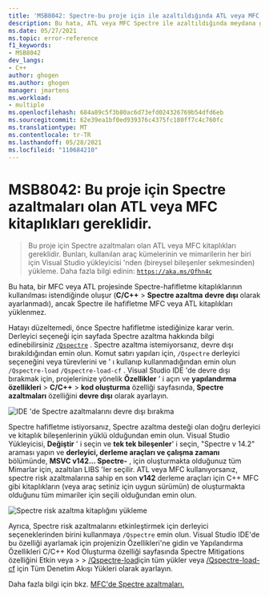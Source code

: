 ```yaml
---
title: 'MSB8042: Spectre-bu proje için ile azaltıldığında ATL veya MFC kitaplıkları gereklidir'
description: Bu hata, ATL veya MFC Spectre ile azaltıldığında meydana gelir, ancak Spectre-azaltılmış ATL veya MFC kitaplıkları yüklenmez.
ms.date: 05/27/2021
ms.topic: error-reference
f1_keywords:
- MSB8042
dev_langs:
- C++
author: ghogen
ms.author: ghogen
manager: jmartens
ms.workload:
- multiple
ms.openlocfilehash: 684a89c5f3b80ac6d73efd024326769b54dfd6eb
ms.sourcegitcommit: 62e39ea1bf0ed939376c4375fc180ff7c4c760fc
ms.translationtype: MT
ms.contentlocale: tr-TR
ms.lasthandoff: 05/28/2021
ms.locfileid: "110684210"
---
```

# <a name="msb8042-atl-or-mfc-libraries-with-spectre-mitigations-are-required-for-this-project"></a>MSB8042: Bu proje için Spectre azaltmaları olan ATL veya MFC kitaplıkları gereklidir.

> Bu proje için Spectre azaltmaları olan ATL veya MFC kitaplıkları gereklidir. Bunları, kullanılan araç kümelerinin ve mimarilerin her biri için Visual Studio yükleyicisi 'nden (bireysel bileşenler sekmesinden) yükleme. Daha fazla bilgi edinin: [`https://aka.ms/Ofhn4c`](https://aka.ms/Ofhn4c)

Bu hata, bir MFC veya ATL projesinde Spectre-hafifletme kitaplıklarının kullanılması istendiğinde oluşur (**C/C++**  >  **Spectre azaltma** **devre dışı** olarak ayarlanmadı), ancak Spectre ile hafifletme MFC veya ATL kitaplıkları yüklenmez.

Hatayı düzeltemedi, önce Spectre hafifletme istediğinize karar verin. Derleyici seçeneği için sayfada Spectre azaltma hakkında bilgi edinebilirsiniz [`/Qspectre`](/cpp/build/reference/qspectre) . Spectre azaltma istemiyorsanız, devre dışı bırakıldığından emin olun. Komut satırı yapıları için, `/Qspectre` derleyici seçeneğini veya türevlerini ve ' ı kullanıp kullanmadığından emin olun `/Qspectre-load` `/Qspectre-load-cf` . Visual Studio IDE 'de devre dışı bırakmak için, projelerinize yönelik **Özellikler** ' i açın ve **yapılandırma özellikleri**  >  **C/C++**  >  **kod oluşturma** özelliği sayfasında, **Spectre azaltmaları** özelliğini **devre dışı** olarak ayarlayın.

![IDE 'de Spectre azaltmalarını devre dışı bırakma](../media/errors/spectre-disable.png)

 Spectre hafifletme istiyorsanız, Spectre azaltma desteği olan doğru derleyici ve kitaplık bileşenlerinin yüklü olduğundan emin olun. Visual Studio Yükleyicisi, **Değiştir** ' i seçin ve **tek tek bileşenler**' i seçin, "Spectre v 14.2" araması yapın ve **derleyici, derleme araçları ve çalışma zamanı** bölümünde, **MSVC v142... Spectre-** , için oluşturmakta olduğunuz tüm Mimarlar için, azaltılan LIBS 'ler seçilir. ATL veya MFC kullanıyorsanız, spectre risk azaltmalarına sahip en son **v142** derleme araçları için C++ MFC gibi kitaplıkların (veya araç setiniz için uygun sürümün) de oluşturmakta olduğunu tüm mimariler için seçili olduğundan emin olun.

![Spectre risk azaltma kitaplığını yükleme](../media/errors/spectre-install-components.png)

Ayrıca, Spectre risk azaltmalarını etkinleştirmek için derleyici seçeneklerinden birini kullanmaya `/Qspectre` emin olun. Visual Studio IDE'de bu özelliği ayarlamak için  projenizin Özellikleri'ne gidin ve Yapılandırma Özellikleri C/C++ Kod Oluşturma özelliği sayfasında Spectre Mitigations özelliğini Etkin veya  >    >   [/Qspectre-load](/cpp/build/reference/qspectre-load)için tüm yükler veya  [/Qspectre-load-cf](/cpp/build/reference/qspectre-load-cf)    için Tüm Denetim Akışı Yükleri olarak ayarlayın.

Daha fazla bilgi için bkz. [MFC'de Spectre azaltmaları.](https://devblogs.microsoft.com/cppblog/spectre-mitigations-in-msvc/)
